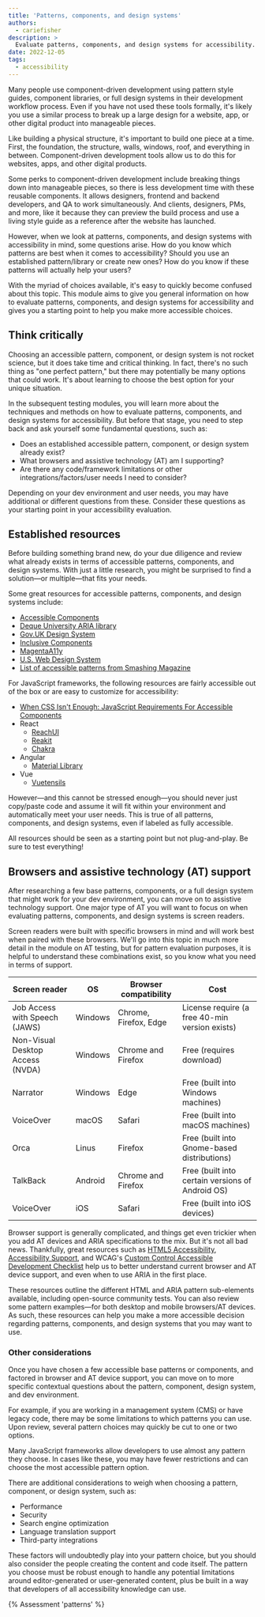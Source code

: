 ```yaml
---
title: 'Patterns, components, and design systems'
authors:
  - cariefisher
description: >
  Evaluate patterns, components, and design systems for accessibility.
date: 2022-12-05
tags:
  - accessibility
---
```


Many people use component-driven development using pattern style guides, component libraries, or full design systems in their
development workflow process. Even if you have not used these tools formally, it's likely you use a similar process to break up a
large design for a website, app, or other digital product into manageable pieces.

Like building a physical structure, it's important to build one piece at a time. First, the foundation, the structure, walls,
windows, roof, and everything in between. Component-driven development tools allow us to do this for websites, apps, and other digital products.

Some perks to component-driven development include breaking things down into manageable pieces, so there is less development time with
these reusable components. It allows designers, frontend and backend developers, and QA to work simultaneously. And clients, designers, PMs, and
more, like it because they can preview the build process and use a living style guide as a reference after the website has launched.

However, when we look at patterns, components, and design systems with accessibility in mind, some questions arise. How do you know
which patterns are best when it comes to accessibility? Should you use an established pattern/library or create new ones? How do
you know if these patterns will actually help your users?

With the myriad of choices available, it's easy to quickly become confused about this topic. This module aims to give you general
information on how to evaluate patterns, components, and design systems for accessibility and gives you a starting point to help you make
more accessible choices.

## Think critically

Choosing an accessible pattern, component, or design system is not rocket
science, but it does take time and critical thinking. In fact, there's no such thing as "one perfect pattern," but there may potentially be many options that could work. It's about learning to choose the best option for your unique situation.

In the subsequent testing modules, you will learn more about the techniques and methods on how to evaluate patterns, components, and
design systems for accessibility. But before that stage, you need to step back and ask yourself some fundamental questions, such as:

* Does an established accessible pattern, component, or design system already exist?
* What browsers and assistive technology (AT) am I supporting?
* Are there any code/framework limitations or other integrations/factors/user needs I need to consider?

Depending on your dev environment and user needs, you may have additional or different questions from these. Consider
these questions as your starting point in your accessibility evaluation.

## Established resources

Before building something brand new, do your due diligence and review what already exists in terms of accessible patterns,
components, and design systems. With just a little research, you might be surprised to find a solution—or multiple—that fits your needs.

Some great resources for accessible patterns, components, and design systems include:

* [Accessible Components](https://github.com/scottaohara/accessible_components)
* [Deque University ARIA library](https://dequeuniversity.com/library)
* [Gov.UK Design System](https://design-system.service.gov.uk/components/)
* [Inclusive Components](https://inclusive-components.design/)
* [MagentaA11y](https://www.magentaa11y.com/)
* [U.S. Web Design System](https://designsystem.digital.gov/components/overview/)
* [List of accessible patterns from Smashing Magazine](https://www.smashingmagazine.com/the-smashing-newsletter/smashing-newsletter-issue-289/)

For JavaScript frameworks, the following resources are fairly accessible out of the box or are easy to customize for accessibility:

* [When CSS Isn't Enough: JavaScript Requirements For Accessible Components](https://www.smashingmagazine.com/2021/06/css-javascript-requirements-accessible-components/)
* React
  * [ReachUI](https://reach.tech/)
  * [Reakit](https://reakit.io/)
  * [Chakra](https://chakra-ui.com/)
* Angular
  * [Material Library](https://material.angular.io/cdk/a11y/overview)
* Vue
  * [Vuetensils](https://vuetensils.com/)

However—and this cannot be stressed enough—you should never just copy/paste
code and assume it will fit within your environment and automatically meet your
user needs. This is true of all patterns, components, and design systems, even
if labeled as fully accessible.

All resources should be seen as a starting point but not plug-and-play. Be sure to test everything!

## Browsers and assistive technology (AT) support

After researching a few base patterns, components, or a full design system that might work for your dev environment, you can
move on to assistive technology support. One major type of AT you will want to focus on when evaluating patterns, components,
and design systems is screen readers.

Screen readers were built with specific browsers in mind and will work best when paired with these browsers. We'll go into
this topic in much more detail in the module on AT testing, but for pattern evaluation purposes, it is helpful to understand these combinations exist, so you know what you need in terms of support.

<div class="table-wrapper">
<table>
<thead>
  <tr>
    <th>Screen reader</th>
    <th>OS</th>
    <th>Browser compatibility</th>
    <th>Cost</th>
  </tr>
</thead>
<tbody>
  <tr>
    <td>Job Access with Speech (JAWS)</td>
    <td>Windows</td>
    <td>Chrome, Firefox, Edge</td>
    <td>License require (a free 40-min version exists)</td>
  </tr>
  <tr>
    <td>Non-Visual Desktop Access (NVDA)</td>
    <td>Windows</td>
    <td>Chrome and Firefox</td>
    <td>Free (requires download)</td>
  </tr>
  <tr>
    <td>Narrator</td>
    <td>Windows</td>
    <td>Edge</td>
    <td>Free (built into Windows machines)</td>
  </tr>
  <tr>
    <td>VoiceOver</td>
    <td>macOS</td>
    <td>Safari</td>
    <td>Free (built into macOS machines)</td>
  </tr>
  <tr>
    <td>Orca</td>
    <td>Linus</td>
    <td>Firefox</td>
    <td>Free (built into Gnome-based distributions)</td>
  </tr>
  <tr>
    <td>TalkBack</td>
    <td>Android</td>
    <td>Chrome and Firefox</td>
    <td>Free (built into certain versions of Android OS)</td>
  </tr>
  <tr>
    <td>VoiceOver</td>
    <td>iOS</td>
    <td>Safari</td>
    <td>Free (built into iOS devices)</td>
  </tr>
</tbody>
</table>
</div>

Browser support is generally complicated, and things get even trickier when you add AT devices and ARIA specifications to the mix.
But it's not all bad news. Thankfully, great resources such as [HTML5 Accessibility](https://stevefaulkner.github.io/HTML5accessibility),
[Accessibility Support](https://a11ysupport.io), and WCAG's [Custom Control Accessible Development Checklist](https://w3c.github.io/using-aria/#checklist)
help us to better understand current browser and AT device support, and even when to use ARIA in the first place.

These resources outline the different HTML and ARIA pattern sub-elements available, including open-source community tests.
You can also review some pattern examples—for both desktop and mobile browsers/AT devices. As such, these resources can help
you make a more accessible decision regarding patterns, components, and design systems that you may want to use.

### Other considerations

Once you have chosen a few accessible base patterns or components, and factored in browser and AT device support, you can move
on to more specific contextual questions about the pattern, component, design system, and dev environment.

For example, if you are working in a management system (CMS) or have legacy
code, there may be some limitations to which patterns you can use. Upon review,
several pattern choices may quickly be cut to one or two options.

Many JavaScript frameworks allow developers to use almost any pattern they
choose. In cases like these, you may have fewer restrictions and can choose the
most accessible pattern option.

There are additional considerations to weigh when choosing a pattern,
component, or design system, such as:

* Performance
* Security
* Search engine optimization
* Language translation support
* Third-party integrations

These factors will undoubtedly play into your pattern choice, but you should
also consider the people creating the content and code itself. The pattern you
choose must be robust enough to handle any potential limitations around
editor-generated or user-generated content, plus be built in a way that
developers of all accessibility knowledge can use.

{% Assessment 'patterns' %}
